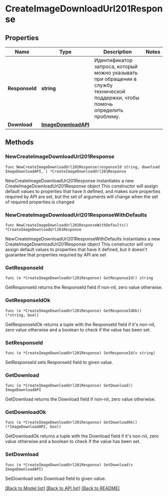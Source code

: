 # CreateImageDownloadUrl201Response

## Properties

Name | Type | Description | Notes
------------ | ------------- | ------------- | -------------
**ResponseId** | **string** | Идентификатор запроса, который можно указывать при обращении в службу технической поддержки, чтобы помочь определить проблему. | 
**Download** | [**ImageDownloadAPI**](ImageDownloadAPI.md) |  | 

## Methods

### NewCreateImageDownloadUrl201Response

`func NewCreateImageDownloadUrl201Response(responseId string, download ImageDownloadAPI, ) *CreateImageDownloadUrl201Response`

NewCreateImageDownloadUrl201Response instantiates a new CreateImageDownloadUrl201Response object
This constructor will assign default values to properties that have it defined,
and makes sure properties required by API are set, but the set of arguments
will change when the set of required properties is changed

### NewCreateImageDownloadUrl201ResponseWithDefaults

`func NewCreateImageDownloadUrl201ResponseWithDefaults() *CreateImageDownloadUrl201Response`

NewCreateImageDownloadUrl201ResponseWithDefaults instantiates a new CreateImageDownloadUrl201Response object
This constructor will only assign default values to properties that have it defined,
but it doesn't guarantee that properties required by API are set

### GetResponseId

`func (o *CreateImageDownloadUrl201Response) GetResponseId() string`

GetResponseId returns the ResponseId field if non-nil, zero value otherwise.

### GetResponseIdOk

`func (o *CreateImageDownloadUrl201Response) GetResponseIdOk() (*string, bool)`

GetResponseIdOk returns a tuple with the ResponseId field if it's non-nil, zero value otherwise
and a boolean to check if the value has been set.

### SetResponseId

`func (o *CreateImageDownloadUrl201Response) SetResponseId(v string)`

SetResponseId sets ResponseId field to given value.


### GetDownload

`func (o *CreateImageDownloadUrl201Response) GetDownload() ImageDownloadAPI`

GetDownload returns the Download field if non-nil, zero value otherwise.

### GetDownloadOk

`func (o *CreateImageDownloadUrl201Response) GetDownloadOk() (*ImageDownloadAPI, bool)`

GetDownloadOk returns a tuple with the Download field if it's non-nil, zero value otherwise
and a boolean to check if the value has been set.

### SetDownload

`func (o *CreateImageDownloadUrl201Response) SetDownload(v ImageDownloadAPI)`

SetDownload sets Download field to given value.



[[Back to Model list]](../README.md#documentation-for-models) [[Back to API list]](../README.md#documentation-for-api-endpoints) [[Back to README]](../README.md)


